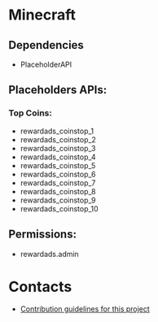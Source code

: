 # Minecraft

## Dependencies
* PlaceholderAPI

## Placeholders APIs:
### Top Coins:
* rewardads_coinstop_1
* rewardads_coinstop_2
* rewardads_coinstop_3
* rewardads_coinstop_4
* rewardads_coinstop_5
* rewardads_coinstop_6
* rewardads_coinstop_7
* rewardads_coinstop_8
* rewardads_coinstop_9
* rewardads_coinstop_10

## Permissions:
* rewardads.admin

# Contacts
* [Contribution guidelines for this project](https://rewardads.it)
